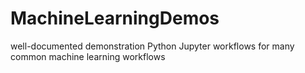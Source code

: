 # MachineLearningDemos
well-documented demonstration Python Jupyter workflows for many common machine learning workflows
